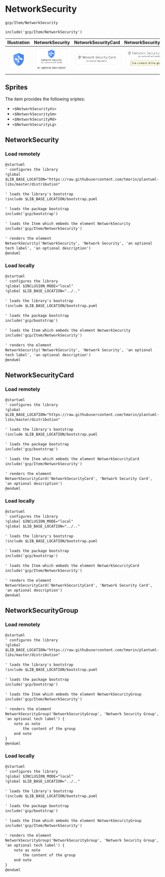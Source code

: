 # NetworkSecurity


```text
gcp/Item/NetworkSecurity
```

```text
include('gcp/Item/NetworkSecurity')
```



| Illustration | NetworkSecurity | NetworkSecurityCard | NetworkSecurityGroup |
| :---: | :---: | :---: | :---: |
| ![illustration for Illustration](../../gcp/Item/NetworkSecurity.png) | ![illustration for NetworkSecurity](../../gcp/Item/NetworkSecurity.Local.png) | ![illustration for NetworkSecurityCard](../../gcp/Item/NetworkSecurityCard.Local.png) | ![illustration for NetworkSecurityGroup](../../gcp/Item/NetworkSecurityGroup.Local.png) |



## Sprites
The item provides the following sriptes:

- `<$NetworkSecurityXs>`
- `<$NetworkSecuritySm>`
- `<$NetworkSecurityMd>`
- `<$NetworkSecurityLg>`





## NetworkSecurity

### Load remotely
```plantuml
@startuml
' configures the library
!global $LIB_BASE_LOCATION="https://raw.githubusercontent.com/tmorin/plantuml-libs/master/distribution"

' loads the library's bootstrap
!include $LIB_BASE_LOCATION/bootstrap.puml

' loads the package bootstrap
include('gcp/bootstrap')

' loads the Item which embeds the element NetworkSecurity
include('gcp/Item/NetworkSecurity')

' renders the element
NetworkSecurity('NetworkSecurity', 'Network Security', 'an optional tech label', 'an optional description')
@enduml
```

### Load locally
```plantuml
@startuml
' configures the library
!global $INCLUSION_MODE="local"
!global $LIB_BASE_LOCATION="../.."

' loads the library's bootstrap
!include $LIB_BASE_LOCATION/bootstrap.puml

' loads the package bootstrap
include('gcp/bootstrap')

' loads the Item which embeds the element NetworkSecurity
include('gcp/Item/NetworkSecurity')

' renders the element
NetworkSecurity('NetworkSecurity', 'Network Security', 'an optional tech label', 'an optional description')
@enduml
```

## NetworkSecurityCard

### Load remotely
```plantuml
@startuml
' configures the library
!global $LIB_BASE_LOCATION="https://raw.githubusercontent.com/tmorin/plantuml-libs/master/distribution"

' loads the library's bootstrap
!include $LIB_BASE_LOCATION/bootstrap.puml

' loads the package bootstrap
include('gcp/bootstrap')

' loads the Item which embeds the element NetworkSecurityCard
include('gcp/Item/NetworkSecurity')

' renders the element
NetworkSecurityCard('NetworkSecurityCard', 'Network Security Card', 'an optional description')
@enduml
```

### Load locally
```plantuml
@startuml
' configures the library
!global $INCLUSION_MODE="local"
!global $LIB_BASE_LOCATION="../.."

' loads the library's bootstrap
!include $LIB_BASE_LOCATION/bootstrap.puml

' loads the package bootstrap
include('gcp/bootstrap')

' loads the Item which embeds the element NetworkSecurityCard
include('gcp/Item/NetworkSecurity')

' renders the element
NetworkSecurityCard('NetworkSecurityCard', 'Network Security Card', 'an optional description')
@enduml
```

## NetworkSecurityGroup

### Load remotely
```plantuml
@startuml
' configures the library
!global $LIB_BASE_LOCATION="https://raw.githubusercontent.com/tmorin/plantuml-libs/master/distribution"

' loads the library's bootstrap
!include $LIB_BASE_LOCATION/bootstrap.puml

' loads the package bootstrap
include('gcp/bootstrap')

' loads the Item which embeds the element NetworkSecurityGroup
include('gcp/Item/NetworkSecurity')

' renders the element
NetworkSecurityGroup('NetworkSecurityGroup', 'Network Security Group', 'an optional tech label') {
    note as note
        the content of the group
    end note
}
@enduml
```

### Load locally
```plantuml
@startuml
' configures the library
!global $INCLUSION_MODE="local"
!global $LIB_BASE_LOCATION="../.."

' loads the library's bootstrap
!include $LIB_BASE_LOCATION/bootstrap.puml

' loads the package bootstrap
include('gcp/bootstrap')

' loads the Item which embeds the element NetworkSecurityGroup
include('gcp/Item/NetworkSecurity')

' renders the element
NetworkSecurityGroup('NetworkSecurityGroup', 'Network Security Group', 'an optional tech label') {
    note as note
        the content of the group
    end note
}
@enduml
```

